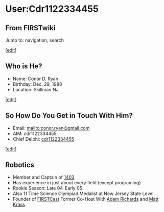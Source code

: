 # User:Cdr1122334455

## From FIRSTwiki

Jump to: navigation, search

[[edit](/index.php?title=User:Cdr1122334455&action=edit&section=1 "Edit
section: Who is He?")]

## Who is He?

- Name: Conor D. Ryan
- Birthday: Dec. 29, 1988
- Location: Skillman NJ

[[edit](/index.php?title=User:Cdr1122334455&action=edit&section=2 "Edit
section: So How Do You Get in Touch With Him?")]

## So How Do You Get in Touch With Him?

- Email: [mailto:conor.ryan@gmail.com](mailto:conor.ryan@gmail.com "mailto:conor.ryan@gmail.com")
- AIM: cdr1122334455
- Chief Delphi: [cdr1122334455](http://www.chiefdelphi.com/forums/member.php?userid=8264 "cduser:8264")

[[edit](/index.php?title=User:Cdr1122334455&action=edit&section=3 "Edit
section: Robotics")]

## Robotics

- Member and Captain of [1403](1403 "1403")
- Has experience in just about every field (except programing)
- Rookie Season: Late 04-Early 05
- Also 11 Time Science Olympiad Medalist at New Jersey State Level
- Founder of [FIRSTCast](/index.php?title=FIRSTCast&action=edit "FIRSTCast") Former Co-Host With [Adam Richards](Adam_Richards "Adam Richards") and [Matt Krass](Matt_Krass "Matt Krass")
